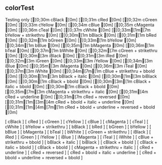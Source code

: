 ## colorTest

Testing only
[[0;30m cBlack [0m] [[0;31m cRed [0m] [[0;32m cGreen [0m] [[0;33m cYellow [0m] [[0;34m cBlue [0m] [[0;35m cMagenta [0m] [[0;36m cTeal [0m] [[0;37m cWhite [0m] [[0;33m[1m[7m bYellow + strikethru [0m] 
[[0;30m[1m bBlack [0m] [[0;31m[1m bRed [0m] [[0;32m[1m bGreen [0m] [[0;33m[1m bYellow [0m] [[0;34m[1m bBlue [0m] [[0;35m[1m bMagenta [0m] [[0;36m[1m bTeal [0m] [[0;37m[1m bWhite [0m] [[0;32m[7m cGreen + strikethru [0m] 
[[0;30m[3m iBlack [0m] [[0;31m[3m iRed [0m] [[0;32m[3m iGreen [0m] [[0;33m[3m iYellow [0m] [[0;34m[3m iBlue [0m] [[0;35m[3m iMagenta [0m] [[0;36m[3m iTeal [0m] [[0;37m[3m iWhite [0m] [[0;34m[7m[1m cBlue + strikethru + bbold [0m] 
[[0;30m[1m[3m bBlack + italic [0m] [[0;30m[1m[3m biBlack [0m] [[0;30m[1m cBlack + bbold [0m] [[0;30m[3m[1m cBlack + italic + bbold [0m] [[0;30m[1m cBlack + bbold [0m] [[0;35m[7m[3m cMagenta + strikethru + italic [0m] 
[[0;31m[4m cRed + underline [0m] [[0;31m[7m cRed + reversed [0m] [[0;31m[1m[3m[4m cRed + bbold + italic + underline [0m] [[0;31m[1m[4m[7m[1m cRed + bbold + underline + reversed + bbold [0m] 


[ cBlack ] [ cRed ] [ cGreen ] [ cYellow ] [ cBlue ] [ cMagenta ] [ cTeal ] [ cWhite ] [ bYellow + strikethru ] 
[ bBlack ] [ bRed ] [ bGreen ] [ bYellow ] [ bBlue ] [ bMagenta ] [ bTeal ] [ bWhite ] [ cGreen + strikethru ] 
[ iBlack ] [ iRed ] [ iGreen ] [ iYellow ] [ iBlue ] [ iMagenta ] [ iTeal ] [ iWhite ] [ cBlue + strikethru + bbold ] 
[ bBlack + italic ] [ biBlack ] [ cBlack + bbold ] [ cBlack + italic + bbold ] [ cBlack + bbold ] [ cMagenta + strikethru + italic ] 
[ cRed + underline ] [ cRed + reversed ] [ cRed + bbold + italic + underline ] [ cRed + bbold + underline + reversed + bbold ] 

